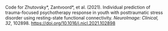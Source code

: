 Code for Zhutovsky*, Zantvoord*, et al. (2021). Individual prediction of trauma-focused psychotherapy response in youth with posttraumatic stress disorder using resting-state functional connectivity. _NeuroImage: Clinical, 32_, 102898. https://doi.org/10.1016/j.nicl.2021.102898
